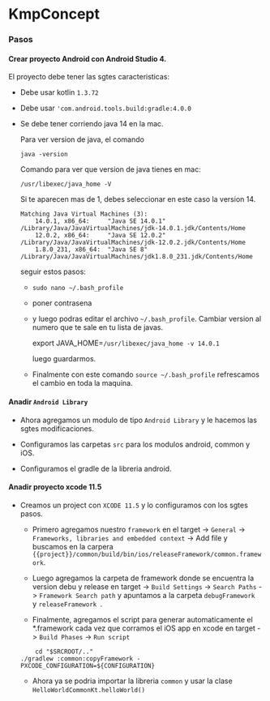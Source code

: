 # KmpConcept

### Pasos

#### Crear proyecto Android con Android Studio 4.

El proyecto debe tener las sgtes caracteristicas:

* Debe usar kotlin `1.3.72`
* Debe usar `'com.android.tools.build:gradle:4.0.0`
* Se debe tener corriendo java 14 en la mac.

	Para ver version de java, el comando
	
	`java -version`
	
	Comando para ver que version de java tienes en mac:
	
	`/usr/libexec/java_home -V`
	
	Si te aparecen mas de 1, debes seleccionar en este caso la version 14.
	
	```
	Matching Java Virtual Machines (3):
	    14.0.1, x86_64:     "Java SE 14.0.1"        /Library/Java/JavaVirtualMachines/jdk-14.0.1.jdk/Contents/Home
	    12.0.2, x86_64:     "Java SE 12.0.2"        /Library/Java/JavaVirtualMachines/jdk-12.0.2.jdk/Contents/Home
	    1.8.0_231, x86_64:  "Java SE 8"     /Library/Java/JavaVirtualMachines/jdk1.8.0_231.jdk/Contents/Home
	```
	
	seguir estos pasos:
	
	- `sudo nano ~/.bash_profile`
	
	- poner contrasena
	
	- y luego podras editar el archivo `~/.bash_profile`. Cambiar version al numero que te sale en tu lista de javas. 
	
		export JAVA_HOME=`/usr/libexec/java_home -v 14.0.1`
		
		luego guardarmos.
		
	- Finalmente con este comando `source ~/.bash_profile` refrescamos el cambio en toda la maquina.

#### Anadir `Android Library` 	

- Ahora agregamos un modulo de tipo `Android Library` y le hacemos las sgtes modificaciones.

 - Configuramos las carpetas `src` para los modulos android, common y iOS.
 
 - Configuramos el gradle de la libreria android.

#### Anadir proyecto xcode 11.5	

- 	Creamos un project con `XCODE 11.5` y lo configuramos con los sgtes pasos.

	-  Primero agregamos nuestro `framework` en el target -> `General` -> `Frameworks, libraries and embedded context` -> Add file y buscamos en la carpera `{{project}}/common/build/bin/ios/releaseFramework/common.framework`.

	- Luego agregamos la carpeta de framework donde se encuentra la version debu y release en target -> `Build Settings` -> `Search Paths` -> `Framework Search path` y apuntamos a la carpeta `debugFramework ` y `releaseFramework `.
	
	-  Finalmente, agregamos el script para generar automaticamente el *.framework cada vez que corramos el iOS app en xcode en target -> `Build Phases` -> `Run script` 
	
	```
		cd "$SRCROOT/.."
	./gradlew :common:copyFramework -PXCODE_CONFIGURATION=${CONFIGURATION}
	```

	- Ahora ya se podria importar la libreria `common` y usar la clase `HelloWorldCommonKt.helloWorld()`

	
	
	
